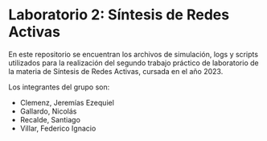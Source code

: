 # Laboratorio 2: Síntesis de Redes Activas

En este repositorio se encuentran los archivos de simulación, logs y scripts utilizados para la realización del segundo trabajo práctico de laboratorio de la materia de Síntesis de Redes Activas, cursada en el año 2023.

Los integrantes del grupo son:

- Clemenz, Jeremías Ezequiel
- Gallardo, Nicolás
- Recalde, Santiago
- Villar, Federico Ignacio
